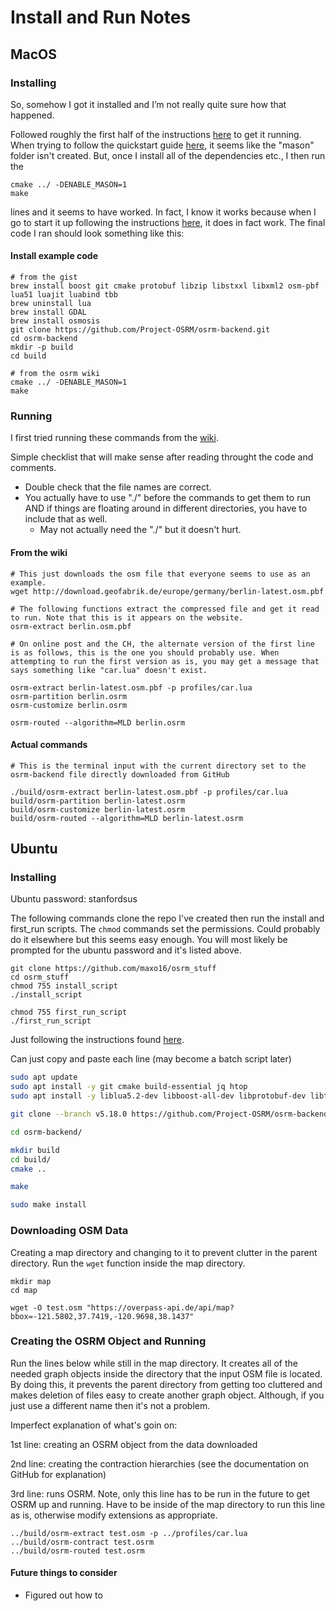 # Install and Run Notes
## MacOS


### Installing

So, somehow I got it installed and I’m not really quite sure how that happened. 

Followed roughly the first half of the instructions [here](https://gist.github.com/jyt109/76eba9b502e2c90bb728) to get it running. When trying to follow the quickstart guide [here](<https://github.com/Project-OSRM/osrm-backend/wiki/Building-OSRM>), it seems like the "mason" folder isn't created. But, once I install all of the dependencies etc., I then run the 

```
cmake ../ -DENABLE_MASON=1
make
```

lines and it seems to have worked. In fact, I know it works because when I go to start it up following the instructions [here](<https://github.com/Project-OSRM/osrm-backend/wiki/Running-OSRM>), it does in fact work. The final code I ran should look something like this: 



#### Install example code

```
# from the gist
brew install boost git cmake protobuf libzip libstxxl libxml2 osm-pbf lua51 luajit luabind tbb
brew uninstall lua 
brew install GDAL                                          
brew install osmosis                                       
git clone https://github.com/Project-OSRM/osrm-backend.git 
cd osrm-backend                                            
mkdir -p build                                             
cd build                                                   

# from the osrm wiki
cmake ../ -DENABLE_MASON=1
make

```



### Running

I first tried running these commands from the [wiki](<https://github.com/Project-OSRM/osrm-backend/wiki/Running-OSRM>).

Simple checklist that will make sense after reading throught the code and comments. 

* Double check that the file names are correct. 
* You actually have to use "./" before the commands to get them to run AND if things are floating around in different directories, you have to include that as well. 
  * May not actually need the "./" but it doesn't hurt. 



#### From the wiki

```
# This just downloads the osm file that everyone seems to use as an example. 
wget http://download.geofabrik.de/europe/germany/berlin-latest.osm.pbf

# The following functions extract the compressed file and get it read to run. Note that this is it appears on the website. 
osrm-extract berlin.osm.pbf

# On online post and the CH, the alternate version of the first line is as follows, this is the one you should probably use. When attempting to run the first version as is, you may get a message that says something like "car.lua" doesn't exist. 

osrm-extract berlin-latest.osm.pbf -p profiles/car.lua
osrm-partition berlin.osrm
osrm-customize berlin.osrm

osrm-routed --algorithm=MLD berlin.osrm 
```



#### Actual commands

```
# This is the terminal input with the current directory set to the osrm-backend file directly downloaded from GitHub

./build/osrm-extract berlin-latest.osm.pbf -p profiles/car.lua
build/osrm-partition berlin-latest.osrm
build/osrm-customize berlin-latest.osrm
build/osrm-routed --algorithm=MLD berlin-latest.osrm
```

## Ubuntu

### Installing

Ubuntu password: stanfordsus

The following commands clone the repo I've created then run the install and first_run scripts. The ```chmod``` commands set the permissions. Could probably do it elsewhere but this seems easy enough. You will most likely be prompted for the ubuntu password and it's listed above.  

```
git clone https://github.com/maxo16/osrm_stuff
cd osrm_stuff
chmod 755 install_script
./install_script

chmod 755 first_run_script
./first_run_script

```





Just following the instructions found [here](https://datawookie.netlify.com/blog/2017/09/building-a-local-osrm-instance/).

Can just copy and paste each line (may become a batch script later)

```bash
sudo apt update
sudo apt install -y git cmake build-essential jq htop
sudo apt install -y liblua5.2-dev libboost-all-dev libprotobuf-dev libtbb-dev libstxxl-dev libbz2-dev

git clone --branch v5.18.0 https://github.com/Project-OSRM/osrm-backend.git

cd osrm-backend/

mkdir build
cd build/
cmake ..

make

sudo make install
```



### Downloading OSM Data

Creating a map directory and changing to it to prevent clutter in the parent directory.  Run the ```wget``` function inside the map directory. 

```
mkdir map
cd map

wget -O test.osm "https://overpass-api.de/api/map?bbox=-121.5802,37.7419,-120.9698,38.1437"
```

### Creating the OSRM Object and Running

Run the lines below while still in the map directory. It creates all of the needed graph objects inside the directory that the input OSM file is located. By doing this, it prevents the parent directory from getting too cluttered and makes deletion of files easy to create another graph object. Although, if you just use a different name then it's not a problem. 

Imperfect explanation of what's goin on:

1st line:  creating an OSRM object from the data downloaded

2nd line: creating the contraction hierarchies (see the documentation on GitHub for explanation)

3rd line: runs OSRM. Note, only this line has to be run in the future to get OSRM up and running. Have to be inside of the map directory to run this line as is, otherwise modify extensions as appropriate. 

```
../build/osrm-extract test.osm -p ../profiles/car.lua
../build/osrm-contract test.osrm
../build/osrm-routed test.osrm
```




#### Future things to consider

* Figured out how to 